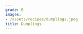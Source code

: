 ```yaml
---
grade: B
images:
- /assets/recipes/dumplings.jpeg
title: Dumplings
---
```

<!-- stub -->
<!-- endstub -->